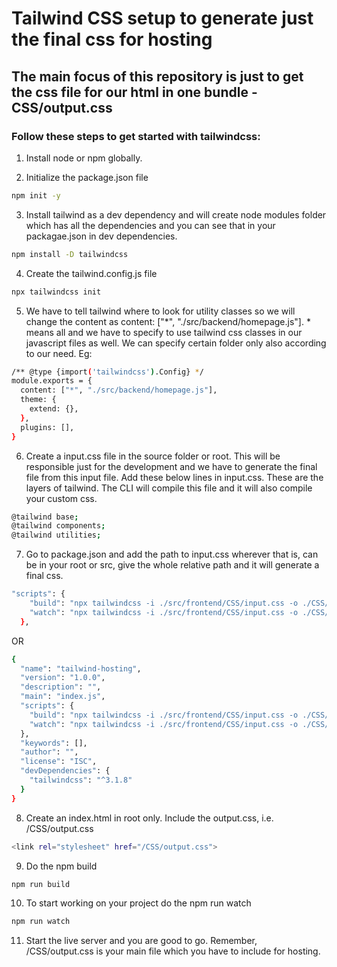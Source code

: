 # Tailwind CSS setup to generate just the final css for hosting

## The main focus of this repository is just to get the css file for our html in one bundle - CSS/output.css


### Follow these steps to get started with tailwindcss:

1. Install node or npm globally.


2. Initialize the package.json file

```bash
npm init -y      
```

3. Install tailwind as a dev dependency and will create node modules folder which has all the dependencies and you can see that in your packagae.json in dev dependencies.

```bash
npm install -D tailwindcss      
```


4. Create the tailwind.config.js file

```bash
npx tailwindcss init     
```


5. We have to tell tailwind where to look for utility classes so we will change the content as content: ["*", "./src/backend/homepage.js"]. * means all and we have to specify to use tailwind css classes in our javascript files as well. We can specify certain folder only also according to our need. Eg:

```bash
/** @type {import('tailwindcss').Config} */
module.exports = {
  content: ["*", "./src/backend/homepage.js"],
  theme: {
    extend: {},
  },
  plugins: [],
}     
```

6. Create a input.css file in the source folder or root. This will be responsible just for the development and we have to generate the final file from this input file. Add these below lines in input.css. These are the layers of tailwind. The CLI will compile this file and it will also compile your custom css. 

```bash
@tailwind base;
@tailwind components;
@tailwind utilities;  
```

7. Go to package.json and add the path to input.css wherever that is, can be in your root or src, give the whole relative path and it will generate a final css. 

```bash
"scripts": {
    "build": "npx tailwindcss -i ./src/frontend/CSS/input.css -o ./CSS/output.css",
    "watch": "npx tailwindcss -i ./src/frontend/CSS/input.css -o ./CSS/output.css --watch"
  }, 
```

OR

```bash
{
  "name": "tailwind-hosting",
  "version": "1.0.0",
  "description": "",
  "main": "index.js",
  "scripts": {
    "build": "npx tailwindcss -i ./src/frontend/CSS/input.css -o ./CSS/output.css",
    "watch": "npx tailwindcss -i ./src/frontend/CSS/input.css -o ./CSS/output.css --watch"
  },
  "keywords": [],
  "author": "",
  "license": "ISC",
  "devDependencies": {
    "tailwindcss": "^3.1.8"
  }
}
```

8. Create an index.html in root only. Include the output.css, i.e. /CSS/output.css

```bash
<link rel="stylesheet" href="/CSS/output.css"> 
```

9. Do the npm build

```bash
npm run build
```

10. To start working on your project do the npm run watch

```bash
npm run watch
```

11. Start the live server and you are good to go. Remember, /CSS/output.css is your main file which you have to include for hosting.
    


